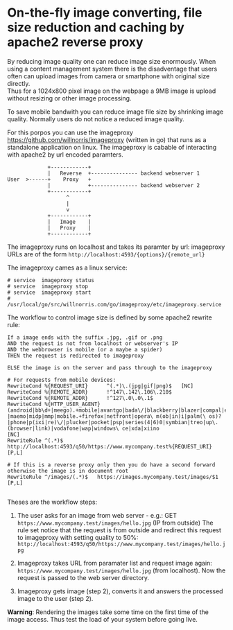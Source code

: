 # On-the-fly image converting, file size reduction and caching by apache2 reverse proxy

By reducing image quality one can reduce image size enormously. When using a content management system there is 
the disadventage that users often can upload images from camera or smartphone with original size directly.  
Thus for a 1024x800 pixel image on the webpage a 9MB image is upload without resizing or other image processing.

To save mobile bandwith you can reduce image file size by shrinking image quality. Normally users do not notice a reduced image quality. 

For this porpos you can use the imageproxy https://github.com/willnorris/imageproxy (written in go) that runs as a standalone application on linux. The imageproxy is cabable of interacting with apache2 by url encoded paramters.
```
             +------------+   
             |   Reverse  +--------------- backend webserver 1
User  >------+    Proxy   + 
             |            +--------------- backend webserver 2
             +------------+   
                   ^
                   |
                   v
             +------------+   
             |   Image    |
             |   Proxy    | 
             +------------+ 
```

The imageproxy runs on localhost and takes its paramter by url: imageproxy URLs are of the form `http://localhost:4593/{options}/{remote_url}`

The imageproxy cames as a linux service:
```
# service  imageproxy status
# service  imageproxy stop
# service  imageproxy start
# /usr/local/go/src/willnorris.com/go/imageproxy/etc/imageproxy.service
```

The workflow to control image size is defined by some apache2 rewrite rule:
```
If a image ends with the suffix .jpg, .gif or .png  
AND the request is not from localhost or webserver's IP 
AND the webbrowser is mobile (or a maybe a spider)
THEN the request is redirected to imageproxy

ELSE the image is on the server and pass through to the imageproxy  
```

```
# For requests from mobile devices:
RewriteCond %{REQUEST_URI}      ^(.*)\.(jpg|gif|png)$   [NC]
RewriteCond %{REMOTE_ADDR}      !^147\.142\.106\.210$
RewriteCond %{REMOTE_ADDR}      !^127\.0\.0\.1$
RewriteCond %{HTTP_USER_AGENT} (android|bb\d+|meego).+mobile|avantgo|bada\/|blackberry|blazer|compal|elaine|fennec|hiptop|iemobile|ip(hone|od)|iris|kindle|lge\ |maemo|midp|mmp|mobile.+firefox|netfront|opera\ m(ob|in)i|palm(\ os)?|phone|p(ixi|re)\/|plucker|pocket|psp|series(4|6)0|symbian|treo|up\.(browser|link)|vodafone|wap|windows\ ce|xda|xiino                             [NC]
RewriteRule ^(.*)$  http://localhost:4593/q50/https://www.mycompany.test%{REQUEST_URI} [P,L]

# If this is a reverse proxy only then you do have a second forward otherwise the image is in document root 
RewriteRule ^/images/(.*)$   https://images.mycompany.test/images/$1 [P,L]


```

Theses are the workflow steps:
1. The user asks for an image from web server - e.g.: GET `https://www.mycompany.test/images/hello.jpg` (IP from outside)
   The rule set notice that the request is from outside and redirect this request to imageproxy with setting quality to 50%: `http://localhost:4593/q50/https://www.mycompany.test/images/hello.jpg`
2. Imageproxy takes URL from paramater list and request image again: `https://www.mycompany.test/images/hello.jpg` (from localhost). Now the request is passed to the web server directory.

3. Imageproxy gets image (step 2), converts it and answers the processed image to the user (step 2). 

**Warning**: Rendering the images take some time on the first time of the image access. Thus test the load of your system before going live. 
